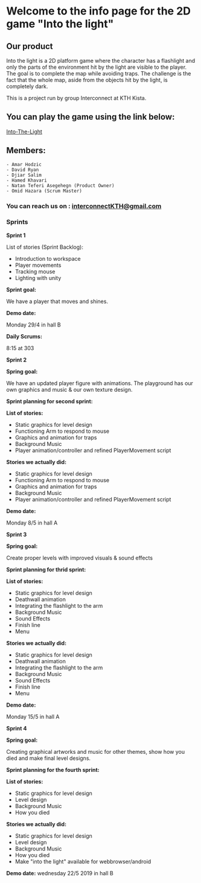 # Welcome to the info page for the 2D game "Into the light"


## Our product
Into the light is a 2D platform game where the character has a flashlight and only the parts of the environment hit by the light are visible to the player. The goal is to complete the map while avoiding traps. The challenge is the fact that the whole map, aside from the objects hit by the light, is completely dark.


This is a project run by group Interconnect at KTH Kista.

## You can play the game using the link below:

[Into-The-Light](https://djikosal.github.io/)

## Members:
```
- Amar Hodzic
- David Ryan
- Djiar Salim
- Hamed Khavari
- Natan Teferi Asegehegn (Product Owner)
- Omid Hazara (Scrum Master)

```
### You can reach us on : interconnectKTH@gmail.com

### Sprints

**Sprint 1**

List of stories (Sprint Backlog):

- Introduction to workspace
- Player movements
- Tracking mouse
- Lighting with unity

**Sprint goal:**

We have a player that moves and shines.

**Demo date:**

Monday 29/4 in hall B

**Daily Scrums:**

8:15 at 303 


**Sprint 2**

**Spring goal:**

We have an updated player figure with animations. The playground has our own graphics and music & our own texture design.

**Sprint planning for second sprint:**

**List of stories:**

- Static graphics for level design
- Functioning Arm to respond to mouse
- Graphics and animation for traps 
- Background Music
- Player animation/controller and refined PlayerMovement script

**Stories we actually did:**

- Static graphics for level design
- Functioning Arm to respond to mouse
- Graphics and animation for traps
- Background Music
- Player animation/controller and refined PlayerMovement script

**Demo date:**

Monday 8/5 in hall A


**Sprint 3**

**Spring goal:**

Create proper levels with improved visuals & sound effects

**Sprint planning for thrid sprint:**

**List of stories:**

- Static graphics for level design
- Deathwall animation
- Integrating the flashlight to the arm 
- Background Music
- Sound Effects
- Finish line
- Menu

**Stories we actually did:**

- Static graphics for level design
- Deathwall animation
- Integrating the flashlight to the arm 
- Background Music
- Sound Effects
- Finish line
- Menu

**Demo date:**

Monday 15/5 in hall A

**Sprint 4**

**Spring goal:**

Creating graphical artworks and music for other themes, show how you died and make final level designs. 

**Sprint planning for the fourth sprint:**

**List of stories:**

- Static graphics for level design
- Level design
- Background Music
- How you died

**Stories we actually did:**
- Static graphics for level design
- Level design
- Background Music
- How you died
- Make "into the light" available for webbrowser/android

**Demo date:**
wednesday 22/5 2019 in hall B


